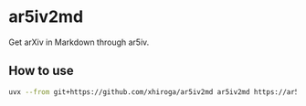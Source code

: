 
# ar5iv2md

Get arXiv in Markdown through ar5iv.

## How to use

```sh
uvx --from git+https://github.com/xhiroga/ar5iv2md ar5iv2md https://ar5iv.labs.arxiv.org/html/1706.03762 --output-dir out
```
